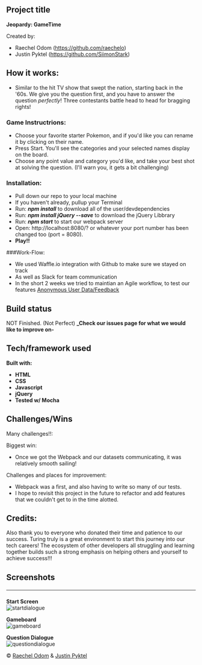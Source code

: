 ## Project title
**Jeopardy: GameTime**

Created by:
 - Raechel Odom (https://github.com/raechelo) 
 - Justin Pyktel (https://github.com/SiimonStark)

## How it works:
 - Similar to the hit TV show that swept the nation, starting back in the '60s. We give you the question first, and you have to answer the question _perfectly_! Three contestants battle head to head for bragging rights!
 
### Game Instructrions:
 - Choose your favorite starter Pokemon, and if you'd like you can rename it by clicking on their name.
 - Press Start. You'll see the categories and your selected names display on the board.
 - Choose any point value and category you'd like, and take your best shot at solving the question. (I'll warn you, it gets a bit challenging)
 
### Installation:
 - Pull down our repo to your local machine
 - If you haven't already, pullup your Terminal
 - Run:  **_npm install_**  to download all of the user/devdependencies
 - Run:  **_npm install jQuery --save_**  to download the jQuery Libbrary
 - Run:  **_npm start_**  to start our webpack server
 - Open:  http://localhost:8080/?   or whatever your port number has been changed too (port = 8080).
 - **Play!!**

###Work-Flow:
 - We used Waffle.io integration with Github to make sure we stayed on track
 - As well as Slack for team communication
 - In the short 2 weeks we tried to maintian an Agile workflow, to test our features
[Anonymous User Data/Feedback](https://github.com/SiimonStark/gametime_jeopardy_jp_ro/blob/master/Notes_Resources/Agile_Feedback "Agile Feedback")

## Build status
NOT Finished. (Not Perfect)
**_Check our issues page for what we would like to improve on-**

## Tech/framework used
<b>Built with:
  - HTML
  - CSS
  - Javascript
  - jQuery
  - Tested w/ Mocha</b>

## Challenges/Wins
Many challenges!!: 

Biggest win: 
 - Once we got the Webpack and our datasets communicating, it was relatively smooth sailing!

Challenges and places for improvement:
 - Webpack was a first, and also having to write so many of our tests.
 - I hope to revisit this project in the future to refactor and add features that we couldn't get to in the time alotted.

## Credits:
 Also thank you to everyone who donated their time and patience to our success. Turing truly is a great environment to start this journey into our tech careers! The ecosystem of other developers all struggling and learning together builds such a strong emphasis on helping others and yourself to achieve success!!!

## Screenshots<hr>
**Start Screen**<br>
![startdialogue](https://user-images.githubusercontent.com/23123990/52432862-dbbe0500-2ac8-11e9-8907-3a2168a2ff14.png)

**Gameboard**<br>
![gameboard](https://user-images.githubusercontent.com/23123990/52432860-db256e80-2ac8-11e9-8c0e-0ca64e1494c4.png)

**Question Dialogue**<br>
![questiondialogue](https://user-images.githubusercontent.com/23123990/52432861-dbbe0500-2ac8-11e9-935d-0f365a964b32.png)

© [Raechel Odom](https://github.com/raechelo) & [Justin Pyktel](https://github.com/SiimonStark)
